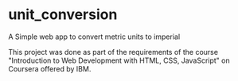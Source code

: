 # unit_conversion
 A Simple web app to convert metric units to imperial

This project was done as part of the requirements of the course "Introduction to Web Development with HTML, CSS, JavaScript" on Coursera offered by IBM.
